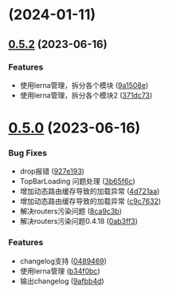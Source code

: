 # [](https://github.com/ligaopeng123-npm/hoc/compare/v0.5.2...v) (2024-01-11)



## [0.5.2](https://github.com/ligaopeng123-npm/hoc/compare/v0.5.0...v0.5.2) (2023-06-16)


### Features

* 使用lerna管理，拆分各个模块 ([9a1508e](https://github.com/ligaopeng123-npm/hoc/commit/9a1508e825df17e5672b4be965ddcedd6629f223))
* 使用lerna管理，拆分各个模块2 ([371dc73](https://github.com/ligaopeng123-npm/hoc/commit/371dc73e22138ece1f2c9886f96e054e7f8b8c4d))



# [0.5.0](https://github.com/ligaopeng123-npm/hoc/compare/0489469b803be293dd9364e2a37f82ee6b2a4113...v0.5.0) (2023-06-16)


### Bug Fixes

* drop报错 ([927e193](https://github.com/ligaopeng123-npm/hoc/commit/927e193fd1ad781e7cc95e5fe793cb1b5a64d399))
* TopBarLoading 问题处理 ([3b65f6c](https://github.com/ligaopeng123-npm/hoc/commit/3b65f6c00915e2252856ec54965e5cabf914d780))
* 增加动态路由缓存导致的加载异常 ([4d721aa](https://github.com/ligaopeng123-npm/hoc/commit/4d721aa02f83a30391795df1dd0480eec06466a1))
* 增加动态路由缓存导致的加载异常 ([c9c7632](https://github.com/ligaopeng123-npm/hoc/commit/c9c76324373967e8720236d8c8fc8c70963a3952))
* 解决routers污染问题 ([8ca9c3b](https://github.com/ligaopeng123-npm/hoc/commit/8ca9c3b867098835be3d4dd2d31c2b9ec2360166))
* 解决routers污染问题0.4.18 ([0ab3ff3](https://github.com/ligaopeng123-npm/hoc/commit/0ab3ff3a80fc30b5d3dd5294b47287e682ae121d))


### Features

* changelog支持 ([0489469](https://github.com/ligaopeng123-npm/hoc/commit/0489469b803be293dd9364e2a37f82ee6b2a4113))
* 使用lerna管理 ([b34f0bc](https://github.com/ligaopeng123-npm/hoc/commit/b34f0bcefe301cf37b1c68630606c32cc2f03436))
* 输出changelog ([9afbb4d](https://github.com/ligaopeng123-npm/hoc/commit/9afbb4d389281cf2d9e73dcbe04f53cec91919f0))



